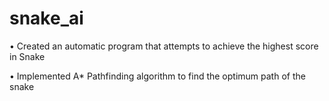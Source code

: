 # snake_ai

• Created an automatic program that attempts to achieve the highest score
in Snake

• Implemented A* Pathfinding algorithm to find the optimum path of the
snake
